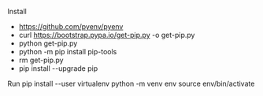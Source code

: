 Install 
* https://github.com/pyenv/pyenv
* curl https://bootstrap.pypa.io/get-pip.py -o get-pip.py
* python get-pip.py
* python -m pip install pip-tools
* rm get-pip.py
* pip install --upgrade pip

Run 
pip install --user virtualenv
python -m venv env
source env/bin/activate